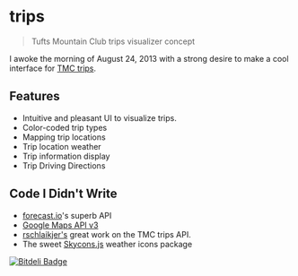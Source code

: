 trips
=====

> Tufts Mountain Club trips visualizer concept

I awoke the morning of August 24, 2013 with a strong desire to make a cool interface for [TMC trips](http://www.tuftsmountainclub.org/trips-2). 

## Features
* Intuitive and pleasant UI to visualize trips.
* Color-coded trip types
* Mapping trip locations
* Trip location weather 
* Trip information display
* Trip Driving Directions 

## Code I Didn't Write
* [forecast.io](http://developer.forecast.io)'s superb API
* [Google Maps API v3](https://developers.google.com/maps/documentation/javascript/)
* [rschlaikjer's](https://github.com/rschlaikjer) great work on the TMC trips API.
* The sweet [Skycons.js](https://github.com/darkskyapp/skycons) weather icons package


[![Bitdeli Badge](https://d2weczhvl823v0.cloudfront.net/acannistra/trips/trend.png)](https://bitdeli.com/free "Bitdeli Badge")

